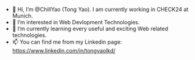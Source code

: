 - 👋 Hi, I’m @ChillYao (Tong Yao). I am currently working in CHECK24 at Munich.
- 👀 I’m interested in Web Devlopment Technologies.
- 🌱 I’m currently learning every useful and exciting Web related technologies.
- 📫 You can find me from my Linkedin page: https://www.linkedin.com/in/tongyaolkd/

<!---
ChillYao/ChillYao is a ✨ special ✨ repository because its `README.md` (this file) appears on your GitHub profile.
You can click the Preview link to take a look at your changes.
--->
